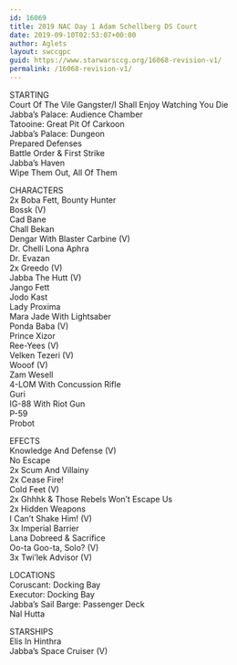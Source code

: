 ```yaml
---
id: 16069
title: 2019 NAC Day 1 Adam Schellberg DS Court
date: 2019-09-10T02:53:07+00:00
author: Aglets
layout: swccgpc
guid: https://www.starwarsccg.org/16068-revision-v1/
permalink: /16068-revision-v1/
---
```

STARTING  
Court Of The Vile Gangster/I Shall Enjoy Watching You Die  
Jabba&#8217;s Palace: Audience Chamber  
Tatooine: Great Pit Of Carkoon  
Jabba&#8217;s Palace: Dungeon  
Prepared Defenses  
Battle Order & First Strike  
Jabba&#8217;s Haven  
Wipe Them Out, All Of Them

CHARACTERS  
2x Boba Fett, Bounty Hunter  
Bossk (V)  
Cad Bane  
Chall Bekan  
Dengar With Blaster Carbine (V)  
Dr. Chelli Lona Aphra  
Dr. Evazan  
2x Greedo (V)  
Jabba The Hutt (V)  
Jango Fett  
Jodo Kast  
Lady Proxima  
Mara Jade With Lightsaber  
Ponda Baba (V)  
Prince Xizor  
Ree-Yees (V)  
Velken Tezeri (V)  
Wooof (V)  
Zam Wesell  
4-LOM With Concussion Rifle  
Guri  
IG-88 With Riot Gun  
P-59  
Probot

EFECTS  
Knowledge And Defense (V)  
No Escape  
2x Scum And Villainy  
2x Cease Fire!  
Cold Feet (V)  
2x Ghhhk & Those Rebels Won&#8217;t Escape Us  
2x Hidden Weapons  
I Can&#8217;t Shake Him! (V)  
3x Imperial Barrier  
Lana Dobreed & Sacrifice  
Oo-ta Goo-ta, Solo? (V)  
3x Twi&#8217;lek Advisor (V)

LOCATIONS  
Coruscant: Docking Bay  
Executor: Docking Bay  
Jabba&#8217;s Sail Barge: Passenger Deck  
Nal Hutta

STARSHIPS  
Elis In Hinthra  
Jabba&#8217;s Space Cruiser (V)